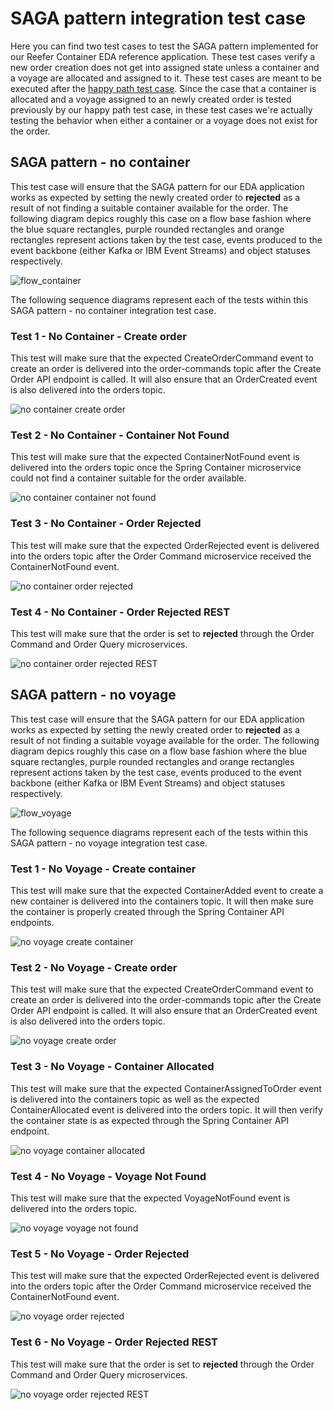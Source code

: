 # SAGA pattern integration test case

Here you can find two test cases to test the SAGA pattern implemented for our Reefer Container EDA reference application. These test cases verify a new order creation does not get into assigned state unless a container and a voyage are allocated and assigned to it. These test cases are meant to be executed after the [happy path test case](../happy-path/happy_path.md). Since the case that a container is allocated and a voyage assigned to an newly created order is tested previously by our happy path test case, in these test cases we're actually testing the behavior when either a container or  a voyage does not exist for the order.

## SAGA pattern - no container

This test case will ensure that the SAGA pattern for our EDA application works as expected by setting the newly created order to **rejected** as a result of not finding a suitable container available for the order. The following diagram depics roughly this case on a flow base fashion where the blue square rectangles, purple rounded rectangles and orange rectangles represent actions taken by the test case, events produced to the event backbone (either Kafka or IBM Event Streams) and object statuses respectively.

![flow_container](images_no_container/Slide1.png)

The following sequence diagrams represent each of the tests within this SAGA pattern - no container integration test case.

### Test 1 - No Container - Create order

This test will make sure that the expected CreateOrderCommand event to create an order is delivered into the order-commands topic after the Create Order API endpoint is called. It will also ensure that an OrderCreated event is also delivered into the orders topic.

![no container create order](images_no_container/Slide2.png)

### Test 2 - No Container - Container Not Found

This test will make sure that the expected ContainerNotFound event is delivered into the orders topic once the Spring Container microservice could not find a container suitable for the order available.

![no container container not found](images_no_container/Slide3.png)

### Test 3 - No Container - Order Rejected

This test will make sure that the expected OrderRejected event is delivered into the orders topic after the Order Command microservice received the ContainerNotFound event.

![no container order rejected](images_no_container/Slide4.png)

### Test 4 - No Container - Order Rejected REST

This test will make sure that the order is set to **rejected** through the Order Command and Order Query microservices.

![no container order rejected REST](images_no_container/Slide5.png)

## SAGA pattern - no voyage

This test case will ensure that the SAGA pattern for our EDA application works as expected by setting the newly created order to **rejected** as a result of not finding a suitable voyage available for the order. The following diagram depics roughly this case on a flow base fashion where the blue square rectangles, purple rounded rectangles and orange rectangles represent actions taken by the test case, events produced to the event backbone (either Kafka or IBM Event Streams) and object statuses respectively.

![flow_voyage](images_no_voyage/Slide1.png)

The following sequence diagrams represent each of the tests within this SAGA pattern - no voyage integration test case.


### Test 1 - No Voyage - Create container

This test will make sure that the expected ContainerAdded event to create a new container is delivered into the containers topic. It will then make sure the container is properly created through the Spring Container API endpoints.

![no voyage create container](images_no_voyage/Slide2.png)

### Test 2 - No Voyage - Create order

This test will make sure that the expected CreateOrderCommand event to create an order is delivered into the order-commands topic after the Create Order API endpoint is called. It will also ensure that an OrderCreated event is also delivered into the orders topic.

![no voyage create order](images_no_voyage/Slide3.png)

### Test 3 - No Voyage - Container Allocated

This test will make sure that the expected ContainerAssignedToOrder event is delivered into the containers topic as well as the expected ContainerAllocated event is delivered into the orders topic. It will then verify the container state is as expected through the Spring Container API endpoint.

![no voyage container allocated](images_no_voyage/Slide4.png)

### Test 4 - No Voyage - Voyage Not Found

This test will make sure that the expected VoyageNotFound event is delivered into the orders topic.

![no voyage voyage not found](images_no_voyage/Slide5.png)

### Test 5 - No Voyage - Order Rejected

This test will make sure that the expected OrderRejected event is delivered into the orders topic after the Order Command microservice received the ContainerNotFound event.

![no voyage order rejected](images_no_voyage/Slide6.png)

### Test 6 - No Voyage - Order Rejected REST

This test will make sure that the order is set to **rejected** through the Order Command and Order Query microservices.

![no voyage order rejected REST](images_no_voyage/Slide7.png)
